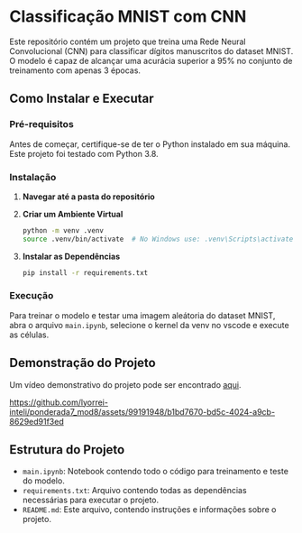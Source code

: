 # Classificação MNIST com CNN

Este repositório contém um projeto que treina uma Rede Neural Convolucional (CNN) para classificar dígitos manuscritos do dataset MNIST. O modelo é capaz de alcançar uma acurácia superior a 95% no conjunto de treinamento com apenas 3 épocas.

## Como Instalar e Executar

### Pré-requisitos

Antes de começar, certifique-se de ter o Python instalado em sua máquina. Este projeto foi testado com Python 3.8.

### Instalação

1. **Navegar até a pasta do repositório**

2. **Criar um Ambiente Virtual**

   ```bash
   python -m venv .venv
   source .venv/bin/activate  # No Windows use: .venv\Scripts\activate
   ```

3. **Instalar as Dependências**

   ```bash
   pip install -r requirements.txt
   ```

### Execução

Para treinar o modelo e testar uma imagem aleátoria do dataset MNIST, abra o arquivo `main.ipynb`, selecione o kernel da venv no vscode e execute as células.

## Demonstração do Projeto

Um vídeo demonstrativo do projeto pode ser encontrado [aqui](https://youtu.be/g6iFRGz9sGY).


https://github.com/lyorrei-inteli/ponderada7_mod8/assets/99191948/b1bd7670-bd5c-4024-a9cb-8629ed91f3ed


## Estrutura do Projeto

- `main.ipynb`: Notebook contendo todo o código para treinamento e teste do modelo.
- `requirements.txt`: Arquivo contendo todas as dependências necessárias para executar o projeto.
- `README.md`: Este arquivo, contendo instruções e informações sobre o projeto.
